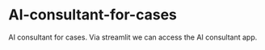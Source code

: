 # AI-consultant-for-cases
AI consultant for cases. Via streamlit we can access the AI consultant app.
